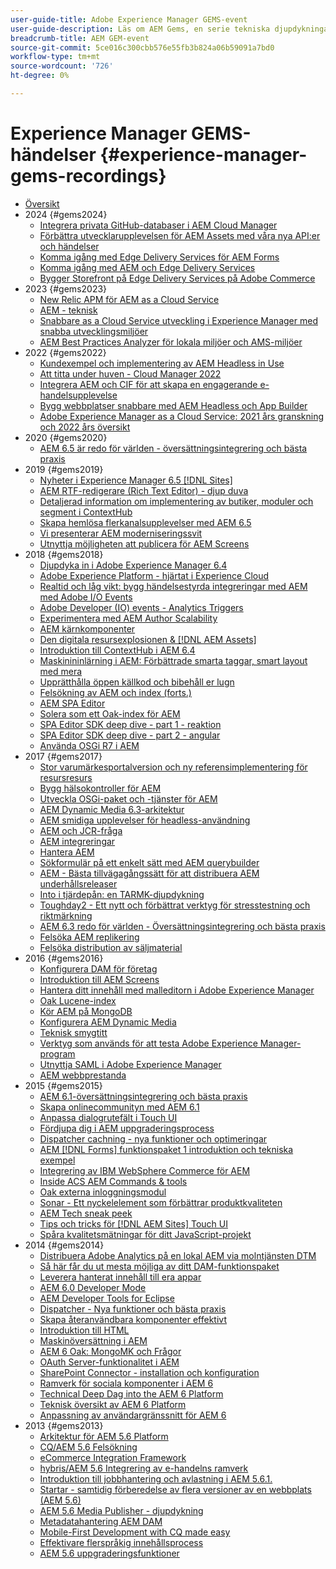 ```yaml
---
user-guide-title: Adobe Experience Manager GEMS-event
user-guide-description: Läs om AEM Gems, en serie tekniska djupdykningar från Adobe Experience Manager experter.
breadcrumb-title: AEM GEM-event
source-git-commit: 5ce016c300cbb576e55fb3b824a06b59091a7bd0
workflow-type: tm+mt
source-wordcount: '726'
ht-degree: 0%

---
```



# Experience Manager GEMS-händelser {#experience-manager-gems-recordings}

+ [Översikt](overview.md)
+ 2024 {#gems2024}
   + [Integrera privata GitHub-databaser i AEM Cloud Manager](gems2024/private-github-for-aem-cloud-manager.md)
   + [Förbättra utvecklarupplevelsen för AEM Assets med våra nya API:er och händelser](gems2024/improving-dev-experience-for-aem-assets-with-new-apis-and-events.md)
   + [Komma igång med Edge Delivery Services för AEM Forms](gems2024/edge-delivery-for-aem-forms.md)
   + [Komma igång med AEM och Edge Delivery Services](/help/experience-manager-gems/gems2024/aem-authoring-and-edge-delivery.md)
   + [Bygger Storefront på Edge Delivery Services på Adobe Commerce](/help/experience-manager-gems/gems2024/storefronts-on-edge-delivery-with-adobe-commerce.md)
+ 2023 {#gems2023}
   + [New Relic APM för AEM as a Cloud Service](gems2023/newrelic-apm-for-aem-cloud-service.md)
   + [AEM - teknisk](gems2023/aem-certification-technical.md)
   + [Snabbare as a Cloud Service utveckling i Experience Manager med snabba utvecklingsmiljöer](/help/experience-manager-gems/gems2023/rapid-development-environments.md)
   + [AEM Best Practices Analyzer för lokala miljöer och AMS-miljöer](gems2023/aem-best-practices-analyzer.md)
+ 2022 {#gems2022}
   + [Kundexempel och implementering av AEM Headless in Use](gems2022/customer-use-case-and-implementation-of-aem-headless-in-use.md)
   + [Att titta under huven - Cloud Manager 2022](gems2022/looking-under-the-hood-cloud-manager-2022.md)
   + [Integrera AEM och CIF för att skapa en engagerande e-handelsupplevelse](gems2022/aem-and-cif-framework-integration.md)
   + [Bygg webbplatser snabbare med AEM Headless och App Builder](gems2022/build-sites-faster-with-headless-and-appbuilder.md)
   + [Adobe Experience Manager as a Cloud Service: 2021 års granskning och 2022 års översikt](gems2022/aemcloudservice-2021-review-and-outlook.md)
+ 2020 {#gems2020}
   + [AEM 6.5 är redo för världen - översättningsintegrering och bästa praxis](gems2020/aem65-readyfortheworld-translationintegration-bestpractices.md)
+ 2019 {#gems2019}
   + [Nyheter i Experience Manager 6.5 [!DNL Sites]](gems2019/adobe-experience-manager-6-5-sites-whats-new.md)
   + [AEM RTF-redigerare (Rich Text Editor) - djup duva](gems2019/aem-rich-text-editor-rte-deep-dive1.md)
   + [Detaljerad information om implementering av butiker, moduler och segment i ContextHub](gems2019/contexthub-deep-dive.md)
   + [Skapa hemlösa flerkanalsupplevelser med AEM 6.5](gems2019/creating-headless-omnichannel-experiences-with-aem-65.md)
   + [Vi presenterar AEM moderniseringssvit](gems2019/introducing-the-aem-modernization-suite.md)
   + [Utnyttja möjligheten att publicera för AEM Screens](gems2019/leveraging-author-publish-for-aem-screens.md)
+ 2018 {#gems2018}
   + [Djupdyka in i Adobe Experience Manager 6.4](gems2018/aem-6-4-technical-sneak-peek.md)
   + [Adobe Experience Platform - hjärtat i Experience Cloud](gems2018/aem-acp.md)
   + [Realtid och låg vikt: bygg händelsestyrda integreringar med AEM med Adobe I/O Events](gems2018/aem-adobe-io.md)
   + [Adobe Developer (IO) events - Analytics Triggers](gems2018/aem-analytics-triggers.md)
   + [Experimentera med AEM Author Scalability](gems2018/aem-author-scalability1.md)
   + [AEM kärnkomponenter](gems2018/aem-core-components.md)
   + [Den digitala resursexplosionen &amp; [!DNL AEM Assets]](gems2018/aem-digital-asset-explosion.md)
   + [Introduktion till ContextHub i AEM 6.4](gems2018/aem-intro-to-contexthub.md)
   + [Maskinininlärning i AEM: Förbättrade smarta taggar, smart layout med mera](gems2018/aem-machine-learning.md)
   + [Upprätthålla öppen källkod och bibehåll er lugn](gems2018/aem-maintaining-open-source.md)
   + [Felsökning av AEM och index (forts.)](gems2018/aem-query-and-index-troubleshooting2.md)
   + [AEM SPA Editor](gems2018/aem-spa-editor.md)
   + [Solera som ett Oak-index för AEM](gems2018/solr-as-an-oak-index-for-aem.md)
   + [SPA Editor SDK deep dive - part 1 - reaktion](gems2018/spa-editor-sdk-deep-dive-react.md)
   + [SPA Editor SDK deep dive - part 2 - angular](gems2018/spa-editor-sdk-deep-dive-angular.md)
   + [Använda OSGi R7 i AEM](gems2018/using-osgi-r7-in-aem.md)
+ 2017 {#gems2017}
   + [Stor varumärkesportalversion och ny referensimplementering för resursresurs](gems2017/aem-brand-portal.md)
   + [Bygg hälsokontroller för AEM](gems2017/aem-building-health-checks-for-aem.md)
   + [Utveckla OSGi-paket och -tjänster för AEM](gems2017/aem-developing-osgi-bundles-services-for-aem.md)
   + [AEM Dynamic Media 6.3-arkitektur](gems2017/aem-dynamic-media-architecture.md)
   + [AEM smidiga upplevelser för headless-användning](gems2017/aem-headless-usecases.md)
   + [AEM och JCR-fråga](gems2017/aem-indexing-jcr-query.md)
   + [AEM integreringar](gems2017/aem-integrations.md)
   + [Hantera AEM](gems2017/aem-managing-aem-datastore.md)
   + [Sökformulär på ett enkelt sätt med AEM querybuilder](gems2017/aem-search-forms-using-querybuilder.md)
   + [AEM - Bästa tillvägagångssätt för att distribuera AEM underhållsreleaser](gems2017/aem-sustenance-best-practices-deploying-maintenance-releases.md)
   + [Into i tjärdepån: en TARMK-djupdykning](gems2017/aem-tarmk-deepdive.md)
   + [Toughday2 - Ett nytt och förbättrat verktyg för stresstestning och riktmärkning](gems2017/aem-toughday2-stress-testing-benchmarking-tool.md)
   + [AEM 6.3 redo för världen - Översättningsintegrering och bästa praxis](gems2017/aem-translation-best-practices.md)
   + [Felsöka AEM replikering](gems2017/aem-troubleshooting-aem-replication.md)
   + [Felsöka distribution av säljmaterial](gems2017/aem-troubleshooting-sling.md)
+ 2016 {#gems2016}
   + [Konfigurera DAM för företag](gems2016/aem-configuring-dam-for-enterprise.md)
   + [Introduktion till AEM Screens](gems2016/aem-introduction-to-aem-screens.md)
   + [Hantera ditt innehåll med malleditorn i Adobe Experience Manager](gems2016/aem-managing-content-with-template-editor.md)
   + [Oak Lucene-index](gems2016/aem-oak-lucene-indexes.md)
   + [Kör AEM på MongoDB](gems2016/aem-running-aem-on-mongodb.md)
   + [Konfigurera AEM Dynamic Media](gems2016/aem-setup-and-configure-aem-dynamic-media.md)
   + [Teknisk smygtitt](gems2016/aem-technical-sneak-peek.md)
   + [Verktyg som används för att testa Adobe Experience Manager-program](gems2016/aem-testing-tools-for-aem-apps.md)
   + [Utnyttja SAML i Adobe Experience Manager](gems2016/aem-utilizing-saml-in-aem-deployments.md)
   + [AEM webbprestanda](gems2016/aem-web-performance.md)
+ 2015 {#gems2015}
   + [AEM 6.1-översättningsintegrering och bästa praxis](gems2015/aem-6-1-translation-integration-and-best-practices.md)
   + [Skapa onlinecommunityn med AEM 6.1](gems2015/aem-creating-online-communities-with-aem-6-1.md)
   + [Anpassa dialogrutefält i Touch UI](gems2015/aem-customizing-dialog-fields-in-touch-ui.md)
   + [Fördjupa dig i AEM uppgraderingsprocess](gems2015/aem-deep-dive-into-aem-upgrade-process.md)
   + [Dispatcher cachning - nya funktioner och optimeringar](gems2015/aem-dispatcher-caching-new-features-and-optimizations.md)
   + [AEM [!DNL Forms] funktionspaket 1 introduktion och tekniska exempel](gems2015/aem-forms-feature-pack-1-introduction-and-technical-samples.md)
   + [Integrering av IBM WebSphere Commerce för AEM](gems2015/aem-ibm-websphere-commerce-integration-for-aem.md)
   + [Inside ACS AEM Commands &amp; tools](gems2015/aem-inside-acs-aem-commons-and-tools.md)
   + [Oak externa inloggningsmodul](gems2015/aem-oak-external-login-module-authenticating-with-ldap-and-beyond.md)
   + [Sonar - Ett nyckelelement som förbättrar produktkvaliteten](gems2015/aem-sonar-a-key-element-to-improve-product-quality.md)
   + [AEM Tech sneak peek](gems2015/aem-tech-sneak-peek.md)
   + [Tips och tricks för  [!DNL AEM Sites] Touch UI](gems2015/aem-tips-and-tricks-for-aem-sites-touch-ui.md)
   + [Spåra kvalitetsmätningar för ditt JavaScript-projekt](gems2015/aem-track-quality-metrics-of-your-javascript-project.md)
+ 2014 {#gems2014}
   + [Distribuera Adobe Analytics på en lokal AEM via molntjänsten DTM](gems2014/aem-adobe-analytics-dynamic-tag-management.md)
   + [Så här får du ut mesta möjliga av ditt DAM-funktionspaket](gems2014/aem-dam-feature-pack.md)
   + [Leverera hanterat innehåll till era appar](gems2014/aem-delivering-managed-content-to-your-native-apps.md)
   + [AEM 6.0 Developer Mode](gems2014/aem-developer-mode.md)
   + [AEM Developer Tools for Eclipse](gems2014/aem-developer-tools-for-eclipse.md)
   + [Dispatcher - Nya funktioner och bästa praxis](gems2014/aem-dispatcher.md)
   + [Skapa återanvändbara komponenter effektivt](gems2014/aem-efficiently-build-reusable-components.md)
   + [Introduktion till HTML](gems2014/aem-introduction-to-htl.md)
   + [Maskinöversättning i AEM](gems2014/aem-machine-translation-in-aem.md)
   + [AEM 6 Oak: MongoMK och Frågor](gems2014/aem-oak-mongomk-and-queries.md)
   + [OAuth Server-funktionalitet i AEM](gems2014/aem-oauth-server-functionality-in-aem.md)
   + [SharePoint Connector - installation och konfiguration](gems2014/aem-sharepoint-connector-setup-and-configuration.md)
   + [Ramverk för sociala komponenter i AEM 6](gems2014/aem-social-component-framework-in-aem-6.md)
   + [Technical Deep Dag into the AEM 6 Platform](gems2014/aem-technical-deep-dive-into-the-aem-6-platform.md)
   + [Teknisk översikt av AEM 6 Platform](gems2014/aem-technical-overview-of-the-aem-6-platform.md)
   + [Anpassning av användargränssnitt för AEM 6](gems2014/aem-user-interface-customization-for-aem6.md)
+ 2013 {#gems2013}
   + [Arkitektur för AEM 5.6 Platform](gems2013/aem-architecture-of-the-aem-5-6-platform.md)
   + [CQ/AEM 5.6 Felsökning](gems2013/aem-cq-aem-5-6-troubleshooting.md)
   + [eCommerce Integration Framework](gems2013/aem-ecommerce-integration-framework.md)
   + [hybris/AEM 5.6 Integrering av e-handelns ramverk](gems2013/aem-hybris-ecommerce-framework-integration.md)
   + [Introduktion till jobbhantering och avlastning i AEM 5.6.1.](gems2013/aem-job-handling-and-offloading.md)
   + [Startar - samtidig förberedelse av flera versioner av en webbplats (AEM 5.6)](gems2013/aem-launches.md)
   + [AEM 5.6 Media Publisher - djupdykning](gems2013/aem-media-publisher-deep-dive.md)
   + [Metadatahantering AEM DAM](gems2013/aem-metadata-management-in-aem-dam.md)
   + [Mobile-First Development with CQ made easy](gems2013/aem-mobile-first-development-with-cq-made-easy.md)
   + [Effektivare flerspråkig innehållsprocess](gems2013/aem-streamlining-multilingual-content-process.md)
   + [AEM 5.6 uppgraderingsfunktioner](gems2013/aem-upgrade-mechanisms.md)

<!--
+ [Archive] {#archive}
    + [AEM 6 Oak: MongoMK and Queries](archive/aem-oak-mongomk-and-queries.md)
    + [Search forms made easy with the AEM querybuilder](archive/aem-search-forms-using-querybuilder.md)
    + [Deep Dive on implementation details of stores, modules and segments in ContextHub](archive/contexthub-deep-dive.md)
    + [AEM Web Performance](archive/aem-web-performance.md)
    + [AEM Query and Index Troubleshooting](archive/aem-query-and-index-troubleshooting.md)
    + [User Interface Customization for AEM 6](archive/aem-user-interface-customization-for-aem6.md)
    + [Technical Sneak Peek](archive/aem-technical-sneak-peek.md)
    + [Customizing Dialog Fields in Touch UI](archive/aem-customizing-dialog-fields-in-touch-ui.md)
    + [Building Health Checks for AEM](archive/aem-building-health-checks-for-aem.md)
    + [Running AEM on MongoDB](archive/aem-running-aem-on-mongodb.md)
    + [AEM 5.6 Media Publisher Deep Dive ](archive/aem-media-publisher-deep-dive.md)
    + [AEM Fluid Experiences for headless usecases](archive/aem-headless-usecases.md)
    + [The Digital Asset Explosion & AEM Assets](archive/aem-digital-asset-explosion.md)
    + [Introduction of Job Handling and Offloading in AEM 5.6.1. ](archive/aem-job-handling-and-offloading.md)
    + [Technical Overview of the AEM 6 Platform](archive/aem-technical-overview-of-the-aem-6-platform.md)
    + [Launches: concurrent preparation of multiple versions of a website (AEM 5.6) ](archive/aem-launches.md)
    + [Efficiently Build Reusable Components](archive/aem-efficiently-build-reusable-components.md)
    + [AEM Integrations - a solid foundation goes a long way](archive/aem-integrations.md)
    + [Dispatcher - New features and best practices](archive/aem-dispatcher.md)
    + [Adobe Experience Manager 6.5 Sites - What's New](archive/adobe-experience-manager-6-5-sites-whats-new.md)
    + [Oak's External Login Module - Authenticating with LDAP and Beyond](archive/aem-oak-external-login-module-authenticating-with-ldap-and-beyond.md)
    + [Troubleshooting AEM Replication](archive/aem-troubleshooting-aem-replication.md)
    + [Metadata Management in AEM DAM](archive/aem-metadata-management-in-aem-dam.md)
    + [AEM 6.5 Ready for the World - Translation Integration & Best Practices](archive/aem65-readyfortheworld-translationintegration-bestpractices.md)
    + [hybris/AEM 5.6 eCommerce framework integration](archive/aem-hybris-ecommerce-framework-integration.md)
    + [How to deploy Adobe Analytics on a local AEM instance by using the Dynamic Tag Management cloud service](archive/aem-adobe-analytics-dynamic-tag-management.md)
    + [eCommerce Integration Framework ](archive/aem-ecommerce-integration-framework.md)
    + [Real-time and lightweight: build event-driven integrations with AEM using Adobe I/O Events](archive/aem-adobe-io.md)
    + [AEM Tech Sneak Peek](archive/aem-tech-sneak-peek.md)
    + [AEM Rich Text Editor (RTE) Deep Dive](archive/aem-rich-text-editor-rte-deep-dive1.md)
    + [Deep dive into AEM upgrade process](archive/aem-deep-dive-into-aem-upgrade-process.md)
    + [AEM SPA Editor](archive/aem-spa-editor.md)
    + [MSM and Translation: Best Practices ](archive/aem-msm-and-translation-best-practices.md)
    + [AEM Indexing and JCR Query](archive/aem-indexing-jcr-query.md)
    + [IBM WebSphere Commerce Integration for AEM](archive/aem-ibm-websphere-commerce-integration-for-aem.md)
    + [Setup and Configure AEM Dynamic Media](archive/aem-setup-and-configure-aem-dynamic-media.md)
    + [Leveraging author-publish for AEM Screens](archive/leveraging-author-publish-for-aem-screens.md)
    + [Experiments in AEM Author Scalability](archive/aem-author-scalability1.md)
    + [Introduction to AEM Screens](archive/aem-introduction-to-aem-screens.md)
    + [Creating Headless Omnichannel Experiences with AEM 6.5](archive/creating-headless-omnichannel-experiences-with-aem-65.md)
    + [Developing OSGi Bundles and Services for AEM](archive/aem-developing-osgi-bundles-services-for-aem.md)
    + [Technical Deep Dive into the AEM 6 Platform](archive/aem-technical-deep-dive-into-the-aem-6-platform.md)
    + [Adobe Experience Platform - The Heart of Experience Cloud](archive/aem-acp.md)
    + [Social Component Framework in AEM 6](archive/aem-social-component-framework-in-aem-6.md)
    + [Mobile-First Development with CQ Made Easy](archive/aem-mobile-first-development-with-cq-made-easy.md)
    + [AEM Core Components](archive/aem-core-components.md)
    + [AEM SPA Editor](archive/jcr-aem-spa-editor.md)
    + [Major Brand Portal Release and new reference implementation for Asset Share](archive/aem-brand-portal.md)
    + [Utilizing SAML in Adobe Experience Manager deployments](archive/aem-utilizing-saml-in-aem-deployments.md)
    + [AEM 6.0 Developer Mode](archive/aem-developer-mode.md)
    + [AEM [!DNL Forms] Feature Pack 1 introduction and technical samples](archive/aem-forms-feature-pack-1-introduction-and-technical-samples.md)
    + [CQ/AEM 5.6 Troubleshooting](archive/aem-cq-aem-5-6-troubleshooting.md)
    + [AEM Dynamic Media 6.3 Architecture](archive/aem-dynamic-media-architecture.md)
    + [Inside ACS AEM Commons & Tools](archive/aem-inside-acs-aem-commons-and-tools.md)
    + [Creating online Communities with AEM 6.1](archive/aem-creating-online-communities-with-aem-6-1.md)
    + [OAuth Server functionality in AEM - Embrace Federation and unleash your REST APIs!](archive/aem-oauth-server-functionality-in-aem.md)
    + [Into the tar pit: a TarMK deep dive](archive/aem-tarmk-deepdive.md)
    + [Oak Lucene Indexes](archive/aem-oak-lucene-indexes.md)
    + [AEM Developer Tools for Eclipse](archive/aem-developer-tools-for-eclipse.md)
    + [Solr as an Oak index for AEM](archive/solr-as-an-oak-index-for-aem1.md)
    + [Toughday2 - A new and improved stress testing and benchmarking tool](archive/aem-toughday2-stress-testing-benchmarking-tool.md)
    + [Introduction to ContextHub in AEM 6.4](archive/aem-intro-to-contexthub.md)
    + [Configuring the DAM for Enterprise](archive/aem-configuring-dam-for-enterprise.md)
    + [Managing AEM DataStore](archive/aem-managing-aem-datastore.md)
    + [AEM Sustenance - Best Practices for deploying AEM Maintenance Releases](archive/aem-sustenance-best-practices-deploying-maintenance-releases.md)
    + [Maintaining Open Source While Maintaining Your Sanity](archive/aem-maintaining-open-source.md)
    + [SPA Editor SDK Deep Dive - Part 1 - React ](archive/spa-editor-sdk-deep-dive-react.md)
    + [Tools to use for testing Adobe Experience Manager applications](archive/aem-testing-tools-for-aem-apps.md)
    + [Machine Learning in AEM: Enhanced Smart Tags, Smart Layout and more](archive/aem-machine-learning.md)
    + [Tips and tricks for AEM Sites Touch UI](archive/aem-tips-and-tricks-for-aem-sites-touch-ui.md)
    + [Dispatcher Caching - New Features and Optimizations](archive/aem-dispatcher-caching-new-features-and-optimizations.md)
    + [How to get the most out of your DAM Feature Pack](archive/aem-dam-feature-pack.md)
    + [Troubleshooting Sling Content Distribution](archive/aem-troubleshooting-sling.md)
    + [Introduction to HTL](archive/aem-introduction-to-htl.md)
    + [Delivering Managed Content to your Native Apps](archive/aem-delivering-managed-content-to-your-native-apps.md)
    + [SharePoint Connector - Setup and Configuration](archive/aem-sharepoint-connector-setup-and-configuration.md)
    + [AEM 6.1 Translation Integration & Best Practices](archive/aem-6-1-translation-integration-and-best-practices.md)
    + [Managing your content with the template editor of Adobe Experience Manager](archive/aem-managing-content-with-template-editor.md)
    + [SPA Editor SDK Deep Dive - Part 2 - Angular](archive/spa-editor-sdk-deep-dive-angular.md)
    + [Sonar - A key element to improve product quality](archive/aem-sonar-a-key-element-to-improve-product-quality.md)
    + [AEM 6.3 Ready for the World - Translation Integration & Best Practices](archive/aem-translation-best-practices.md)
    + [AEM 5.6 upgrade mechanisms ](archive/aem-upgrade-mechanisms.md)
    + [Track quality metrics of your Javascript project](archive/aem-track-quality-metrics-of-your-javascript-project.md)
    + [Streamlining multilingual content process](archive/aem-streamlining-multilingual-content-process.md)
    + [Deep Dive into Adobe Experience Manager 6.4](archive/aem-6-4-technical-sneak-peek.md)
    + [Machine Translation in AEM](archive/aem-machine-translation-in-aem.md)
    + [Using OSGi R7 in AEM](archive/using-osgi-r7-in-aem.md)
    + [Architecture of the AEM 5.6 Platform](archive/aem-architecture-of-the-aem-5-6-platform.md)
    + [Adobe I/O Events - Analytics Triggers](archive/aem-analytics-triggers.md)
    + [Introducing the AEM Modernization Suite](archive/introducing-the-aem-modernization-suite.md)
    + [AEM Query and Index Troubleshooting](archive/aem-query-and-index-troubleshooting2.md)
-->
